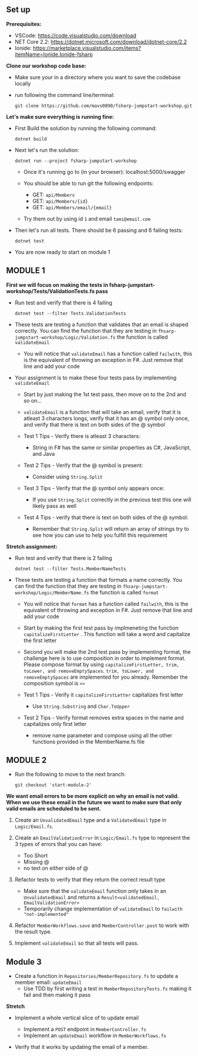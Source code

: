 ## Set up

**Prerequisites:**

* VSCode: https://code.visualstudio.com/download
* NET Core 2.2: https://dotnet.microsoft.com/download/dotnet-core/2.2
* Ionide: https://marketplace.visualstudio.com/items?itemName=Ionide.Ionide-fsharp

**Clone our workshop code base:**


* Make sure your in a directory where you want to save the codebase locally
* run following the command line/terminal:

    `git clone https://github.com/mavs0890/fsharp-jumpstart-workshop.git`

**Let's make sure everything is running fine:**

* First Build the solution by running the following command:

    `dotnet build`

* Next let's run the solution: 

    `dotnet run --project fsharp-jumpstart-workshop`

    * Once it's running go to (in your browser): localhost:5000/swagger
    * You should be able to run git the following endpoints:
        * GET: `api/Members`
        * GET: `api/Members/{id}`
        * GET: `api/Members/email/{email}`

    * Try them out by using id `1` and email `tami@email.com`

* Then let's run all tests. There should be 6 passing and 6 failing tests:

    `dotnet test`

* You are now ready to start on module 1


## MODULE 1

**First we will focus on making the tests in fsharp-jumpstart-workshop/Tests/ValidationTests.fs pass**

* Run test and verify that there is 4 failing

    `dotnet test --filter Tests.ValidationTests`

* These tests are testing a function that validates that an email is shaped correctly. You can find the function that they are testing in `fhsarp-jumpstart-workshop/Logic/Validation.fs` the function is called `validateEmail`
    * You will notice that `validateEmail` has a function called `failwith`, this is the equivalent of throwing an exception in F#. Just remove that line and add your code

* Your assignment is to make these four tests pass by implementing `validateEmail`
    * Start by just making the 1st test pass, then move on to the 2nd and so on...
    * `validateEmail` is a function that will take an email, verify that it is atleast 3 characters longs, verify that it has an @ symbol only once, and verify that there is text on both sides of the @ symbol

    * Test 1 Tips - Verify there is atleast 3 characters:
        * String in F# has the same or similar properties as C#, JavaScript, and Java

    * Test 2 Tips - Verify that the @ symbol is present:
        * Consider using `String.Split`

    * Test 3 Tips - Verify that the @ symbol only appears once:
        * If you use `String.Split` correctly in the previous test this one will likely pass as well

    * Test 4 Tips - verify that there is text on both sides of the @ symbol:
        * Remember that `String.Split` will return an array of strings try to see how you can use to help you fulfill this requirement

**Stretch assignment:**

* Run test and verify that there is 2 failing

    `dotnet test --filter Tests.MemberNameTests`


* These tests are testing a function that formats a name correctly. You can find the function that they are testing in `fhsarp-jumpstart-workshop/Logic/MemberName.fs` the function is called `format`
    * You will notice that `format` has a function called `failwith`, this is the equivalent of throwing and exception in F#. Just remove that line and add your code

    * Start by making the first test pass by implmeneting the function `capitalizeFirstLetter` . This function will take a word and capitalize the first letter

    * Second you will make the 2nd test pass by implementing format, the challenge here is to use composition in order to implement format. Please compose format by using `capitalizeFirstLetter, trim, toLower, and removeEmptySpaces`. `trim, toLower, and removeEmptySpaces` are implemented for you already. Remember the composition symbol is `>>`

    * Test 1 Tips - Verify it `capitalizeFirstLetter` capitalizes first letter
        * Use `String.Substring` and `Char.ToUpper`

    * Test 2 Tips - Verify format removes extra spaces in the name and capitalizes only first letter
        * remove name parameter and compose using all the other functions provided in the MemberName.fs file


## MODULE 2

* Run the following to move to the next branch:

    `git checkout 'start-module-2'`

**We want email errors to be more explicit on why an email is not valid. When we use these email in the future we want to make sure that only valid emails are scheduled to be sent.**

1. Create an `UnvalidatedEmail` type and a `ValidatedEmail` type in `Logic/Email.fs`.

2. Create an `EmailValidationError` in `Logic/Email.fs` type to represent the 3 types of errors that you can have: 
    * Too Short
    * Missing @
    * no text on either side of @

3. Refactor tests to verify that they return the correct result type
    * Make sure that the `validateEmail` function only takes in an `UnvalidatedEmail` and returns a `Result<validatedEmail, EmailValidationError>` 
    * Temporarily change implementation of `validateEmail` to `failwith "not-implemented"`

4. Refactor `MemberWorkflows.save` and `MemberController.post` to work with the result type.

5. Implement `validateEmail` so that all tests will pass.

## Module 3

* Create a function in `Repositories/MemberRepository.fs` to update a member email: `updateEmail`
    * Use TDD by first writing a test in `MemberRepositoryTests.fs` making it fail and then making it pass

**Stretch**

* Implement a whole vertical slice of to update email
    * Implement a `POST` endpoint in `MemberController.fs`
    * Implement an `updateEmail` workflow in `MemberWorkflows.fs`

* Verify that it works by updating the email of a member.